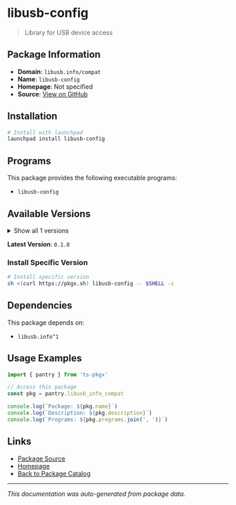# libusb-config

> Library for USB device access

## Package Information

- **Domain**: `libusb.info/compat`
- **Name**: `libusb-config`
- **Homepage**: Not specified
- **Source**: [View on GitHub](https://github.com/pkgxdev/pantry/tree/main/projects/libusb.info/compat/package.yml)

## Installation

```bash
# Install with launchpad
launchpad install libusb-config
```

## Programs

This package provides the following executable programs:

- `libusb-config`

## Available Versions

<details>
<summary>Show all 1 versions</summary>

- `0.1.8`

</details>

**Latest Version**: `0.1.8`

### Install Specific Version

```bash
# Install specific version
sh <(curl https://pkgx.sh) libusb-config -- $SHELL -i
```

## Dependencies

This package depends on:

- `libusb.info^1`

## Usage Examples

```typescript
import { pantry } from 'ts-pkgx'

// Access this package
const pkg = pantry.libusb_info_compat

console.log(`Package: ${pkg.name}`)
console.log(`Description: ${pkg.description}`)
console.log(`Programs: ${pkg.programs.join(', ')}`)
```

## Links

- [Package Source](https://github.com/pkgxdev/pantry/tree/main/projects/libusb.info/compat/package.yml)
- [Homepage](#)
- [Back to Package Catalog](../package-catalog.md)

---

*This documentation was auto-generated from package data.*
